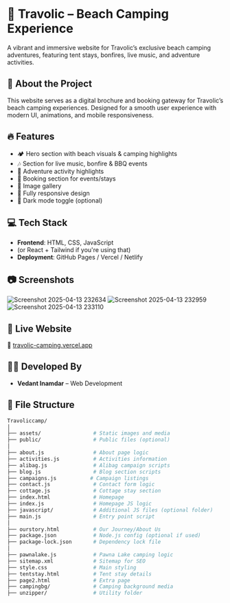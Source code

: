 # 🌴 Travolic – Beach Camping Experience

A vibrant and immersive website for Travolic’s exclusive beach camping adventures, featuring tent stays, bonfires, live music, and adventure activities.

## 🌊 About the Project

This website serves as a digital brochure and booking gateway for Travolic’s beach camping experiences. Designed for a smooth user experience with modern UI, animations, and mobile responsiveness.

## 🔥 Features

- 🏕️ Hero section with beach visuals & camping highlights
- 🎶 Section for live music, bonfire & BBQ events
- 🧗 Adventure activity highlights
- 📅 Booking section for events/stays
- 📸 Image gallery
- 📱 Fully responsive design
- 🌙 Dark mode toggle (optional)

## 💻 Tech Stack

- **Frontend**: HTML, CSS, JavaScript  
- (or React + Tailwind if you're using that)
- **Deployment**: GitHub Pages / Vercel / Netlify

## 📷 Screenshots
![Screenshot 2025-04-13 232634](https://github.com/user-attachments/assets/13bb0516-c13f-4c5d-b59e-689408a92390)
![Screenshot 2025-04-13 232959](https://github.com/user-attachments/assets/b119c0ec-aaba-4738-bb9a-bc1eda91a317)
![Screenshot 2025-04-13 233110](https://github.com/user-attachments/assets/ffcca128-156b-4842-ac8c-4dd5d349db77)

## 🚀 Live Website

🔗 [travolic-camping.vercel.app](https://travoliccamp.in/?i=1)

## 🧑‍💻 Developed By
- **Vedant Inamdar** – Web Development
## 📁 File Structure

```bash
Travoliccamp/
│
├── assets/                 # Static images and media
├── public/                 # Public files (optional)
│
├── about.js                # About page logic
├── activities.js           # Activities information
├── alibag.js               # Alibag campaign scripts
├── blog.js                 # Blog section scripts
├── campaigns.js           # Campaign listings
├── contact.js              # Contact form logic
├── cottage.js              # Cottage stay section
├── index.html              # Homepage
├── index.js                # Homepage JS logic
├── javascript/             # Additional JS files (optional folder)
├── main.js                 # Entry point script
│
├── ourstory.html           # Our Journey/About Us
├── package.json            # Node.js config (optional if used)
├── package-lock.json       # Dependency lock file
│
├── pawnalake.js            # Pawna Lake camping logic
├── sitemap.xml             # Sitemap for SEO
├── style.css               # Main styling
├── tentstay.html           # Tent stay details
├── page2.html              # Extra page
├── campingbg/              # Camping background media
├── unzipper/               # Utility folder




